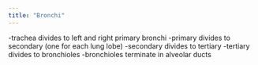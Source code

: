 ```yaml
---
title: "Bronchi"
---
```

-trachea divides to left and right primary bronchi
-primary divides to secondary (one for each lung lobe)
-secondary divides to tertiary
-tertiary divides to bronchioles
-bronchioles terminate in alveolar ducts

